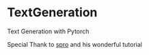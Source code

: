 # TextGeneration
Text Generation with Pytorch

Special Thank to [spro](https://github.com/spro/practical-pytorch) and his wonderful tutorial 

